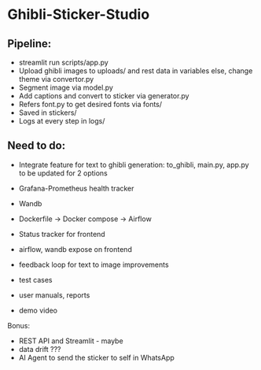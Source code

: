 # Ghibli-Sticker-Studio

## Pipeline:
- streamlit run scripts/app.py
- Upload ghibli images to uploads/ and rest data in variables else, change theme via convertor.py
- Segment image via model.py
- Add captions and convert to sticker via generator.py
- Refers font.py to get desired fonts via fonts/
- Saved in stickers/
- Logs at every step in logs/

## Need to do:
- Integrate feature for text to ghibli generation:
to_ghibli, main.py, app.py to be updated for 2 options

- Grafana-Prometheus health tracker

- Wandb

- Dockerfile -> Docker compose -> Airflow

- Status tracker for frontend

- airflow, wandb expose on frontend

- feedback loop for text to image improvements

- test cases

- user manuals, reports

- demo video

Bonus:
- REST API and Streamlit - maybe
- data drift ???
- AI Agent to send the sticker to self in WhatsApp
